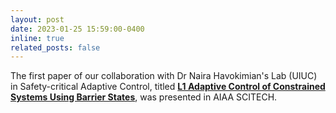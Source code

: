 ```yaml
---
layout: post
date: 2023-01-25 15:59:00-0400
inline: true
related_posts: false
---
```


The first paper of our collaboration with Dr Naira Havokimian's Lab (UIUC) in Safety-critical Adaptive Control, titled <strong>[L1 Adaptive Control of Constrained Systems Using Barrier States](https://arc.aiaa.org/doi/pdf/10.2514/6.2023-1051)</strong>, was presented in AIAA SCITECH.
